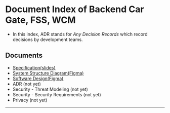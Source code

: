 # Document Index of Backend Car Gate, FSS, WCM

* In this index, ADR stands for *Any Decision Records* which record decisions by development teams.

## Documents

* [Specification(slides)](https://docs.google.com/presentation/d/15M6alcMvqnsV9vkEngJo4Sw8XZCMi2g2Dv3-z6HneLE/edit#slide=id.g2bb0538645f_0_20)
* [System Structure Diagram(Figma)](https://www.figma.com/board/gkbiK2A6j9ogp2OLdDIl6d/[Draft]-Car-Gate-System?node-id=0-1&t=M4v5CLOeOUCv0uSA-0)
* [Software Design(Figma)](https://www.figma.com/board/fiZtOnHzZLOA5dErpQGJNR/Backend-Car-Gate?node-id=0-1&t=olUvNcptvMbkV89D-0)
* ADR (not yet)
* Security - Threat Modeling (not yet)
* Security - Security Requirements (not yet)
* Privacy (not yet)

---
